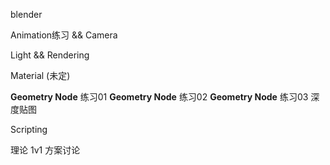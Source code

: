 blender

Animation练习 && Camera

Light && Rendering

Material (未定)

**Geometry Node** 练习01
**Geometry Node** 练习02
**Geometry Node** 练习03 深度贴图

Scripting

理论
1v1 方案讨论



